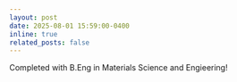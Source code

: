 ```yaml
---
layout: post
date: 2025-08-01 15:59:00-0400
inline: true
related_posts: false
---
```


Completed with B.Eng in Materials Science and Engieering! <link rel="icon" type="image/png" sizes="16x16" href="/favicon-16x16.png">